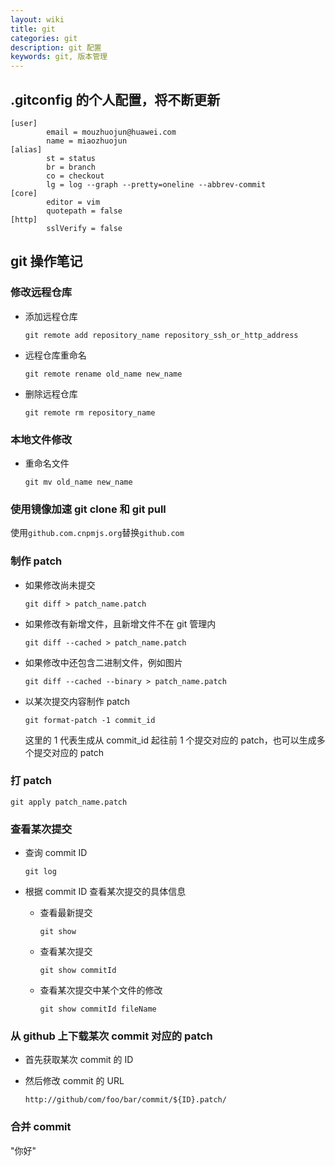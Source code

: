 ```yaml
---
layout: wiki
title: git
categories: git
description: git 配置
keywords: git, 版本管理
---
```


## .gitconfig 的个人配置，将不断更新

```shell
[user]
        email = mouzhuojun@huawei.com
        name = miaozhuojun
[alias]
        st = status
        br = branch
        co = checkout
        lg = log --graph --pretty=oneline --abbrev-commit
[core]
        editor = vim
        quotepath = false
[http]
        sslVerify = false
```

## git 操作笔记

### 修改远程仓库

- 添加远程仓库

  `git remote add repository_name repository_ssh_or_http_address`

- 远程仓库重命名

  `git remote rename old_name new_name`

- 删除远程仓库

  `git remote rm repository_name`

### 本地文件修改

- 重命名文件

  `git mv old_name new_name`

### 使用镜像加速 git clone 和 git pull

使用`github.com.cnpmjs.org`替换`github.com`

### 制作 patch

- 如果修改尚未提交

  ```shell
  git diff > patch_name.patch
  ```

- 如果修改有新增文件，且新增文件不在 git 管理内

  ```shell
  git diff --cached > patch_name.patch
  ```

- 如果修改中还包含二进制文件，例如图片

  ```shell
  git diff --cached --binary > patch_name.patch
  ```

- 以某次提交内容制作 patch

  ```shell
  git format-patch -1 commit_id
  ```

  这里的 1 代表生成从 commit_id 起往前 1 个提交对应的 patch，也可以生成多个提交对应的 patch

### 打 patch

  ```shell
  git apply patch_name.patch
  ```

### 查看某次提交

- 查询 commit ID

  ```shell
  git log
  ```

- 根据 commit ID 查看某次提交的具体信息

  - 查看最新提交

    ```shell
    git show
    ```

  - 查看某次提交

    ```shell
    git show commitId
    ```

  - 查看某次提交中某个文件的修改

    ```shell
    git show commitId fileName
    ```

### 从 github 上下载某次 commit 对应的 patch

- 首先获取某次 commit 的 ID
- 然后修改 commit 的 URL

  ```
  http://github/com/foo/bar/commit/${ID}.patch/
  ```

### 合并 commit

"你好"
